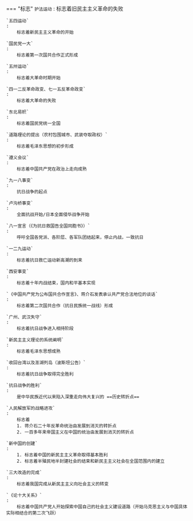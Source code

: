 === "标志"
    `护法运动`
    : 
        标志着旧民主主义革命的失败

    `五四运动`
    : 
        标志着新民主主义革命的开始

    `国民党一大`
    : 
        标志着第一次国共合作正式形成

    `五卅运动`
    : 
        标志着大革命时期开始

    `四一二反革命政变、七一五反革命政变`
    : 
        标志着大革命的失败
    
    `东北易帜`
    : 
        标志着国民党统一全国

    `道路理论的提出（农村包围城市、武装夺取政权）`
    : 
        标志着毛泽东思想的初步形成
    
    `遵义会议`
    : 
        标志着中国共产党在政治上走向成熟
    
    `九一八事变`
    : 
        抗日战争的起点
    
    `卢沟桥事变`
    : 
        全面抗战开始/日本全面侵华战争开始
    
    `八一宣言（《为抗日救国告全国同胞书》）`
    : 
        呼吁全国各党派、各阶层、各军队团结起来，停止内战，一致抗日
    
    `一二九运动`
    : 
        标志着抗日救亡运动新高潮的到来
    
    `西安事变`
    : 
        标志着十年内战结束，国内和平基本实现
    
    `《中国共产党为公布国共合作宣言》、蒋介石发表承认共产党合法地位的谈话`
    : 
        标志着第二次国共合作（抗日民族统一战线）形成
    
    `广州、武汉失守`
    : 
        标志着抗日战争进入相持阶段
    
    `新民主主义理论的系统阐明`
    : 
        标志着毛泽东思想成熟
    
    `收回台湾以及澎湖列岛（波斯坦公告）`
    : 
        标志着抗日战争取得完全胜利
    
    `抗日战争的胜利`
    : 
        是中华民族近代以来陷入深重走向伟大复兴的 ==历史转折点==
        
    `人民解放军的战略进攻`
    : 
        标志着
        1. 蒋介石二十年反革命统治由发展到消灭的转折点
        2. 一百多年来帝国主义在中国的统治由发展到消灭的转折点
    
    `新中国的创建`
    : 
        1. 标志着中国的新民主主义革命取得基本胜利
        2. 标志着半殖民地半封建社会的结束和新民主主义社会在全国范围内的建立
    
    `三大改造的完成`
    : 
        标志着我国完成从新民主主义向社会主义的转变
    
    `《论十大关系》`
    : 
        标志着中国共产党人开始探索中国自己的社会主义建设道路（开始马克思主义与中国具体实际相结合的第二次飞跃）
    
    